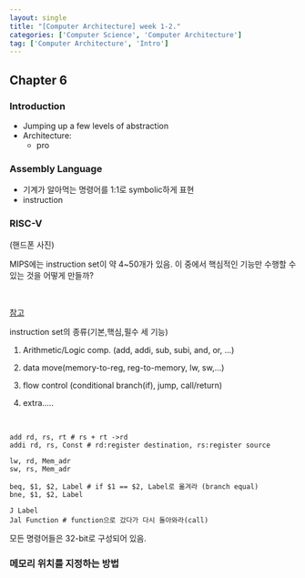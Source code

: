```yaml
---
layout: single
title: "[Computer Architecture] week 1-2."
categories: ['Computer Science', 'Computer Architecture']
tag: ['Computer Architecture', 'Intro']
---
```




## Chapter 6





### Introduction

- Jumping up a few levels of abstraction
- Architecture:
  - pro



### Assembly Language

- 기계가 알아먹는 명령어를 1:1로 symbolic하게 표현
- instruction



### RISC-V





(핸드폰 사진)

MIPS에는 instruction set이 약 4~50개가 있음. 이 중에서 핵심적인 기능만 수행할 수 있는 것을 어떻게 만들까?



<br>

[참고](https://uweb.engr.arizona.edu/~ece369/Resources/spim/MIPSReference.pdf)

instruction set의 종류(기본,핵심,필수 세 기능)

1. Arithmetic/Logic comp. (add, addi,  sub, subi, and, or, ...)

2. data move(memory-to-reg, reg-to-memory, lw, sw,...)

3. flow control (conditional branch(if), jump, call/return)

4. extra.....



<br>

```assembly
add rd, rs, rt # rs + rt ->rd
addi rd, rs, Const # rd:register destination, rs:register source

lw, rd, Mem_adr
sw, rs, Mem_adr 

beq, $1, $2, Label # if $1 == $2, Label로 옮겨라 (branch equal)
bne, $1, $2, Label

J Label
Jal Function # function으로 갔다가 다시 돌아와라(call)
```

모든 명령어들은 32-bit로 구성되어 있음.





### 메모리 위치를 지정하는 방법

















